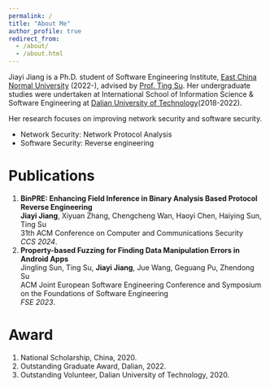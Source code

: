 ```yaml
---
permalink: /
title: "About Me"
author_profile: true
redirect_from: 
  - /about/
  - /about.html
---
```


Jiayi Jiang is a Ph.D. student of Software Engineering Institute, [East China Normal University](https://english.ecnu.edu.cn/) (2022-), advised by [Prof. Ting Su](https://tingsu.github.io/). Her undergraduate studies were undertaken at International School of Information Science & Software Engineering at [Dalian University of Technology](https://en.dlut.edu.cn/)(2018-2022).

Her research focuses on improving network security and software security.

* Network Security: Network Protocol Analysis
* Software Security: Reverse engineering

Publications
======
1. **BinPRE: Enhancing Field Inference in Binary Analysis Based Protocol Reverse Engineering**<br />
   **Jiayi Jiang**, Xiyuan Zhang, Chengcheng Wan, Haoyi Chen, Haiying Sun, Ting Su<br />
   31th ACM Conference on Computer and Communications Security<br />
   *CCS 2024*.
3. **Property-based Fuzzing for Finding Data Manipulation Errors in Android Apps**<br />
   Jingling Sun, Ting Su, **Jiayi Jiang**, Jue Wang, Geguang Pu, Zhendong Su<br />
   ACM Joint European Software Engineering Conference and Symposium on the Foundations of Software Engineering<br />
   *FSE 2023*.

Award
======
1. National Scholarship, China, 2020.
2. Outstanding Graduate Award, Dalian, 2022.
3. Outstanding Volunteer, Dalian University of Technology, 2020.





